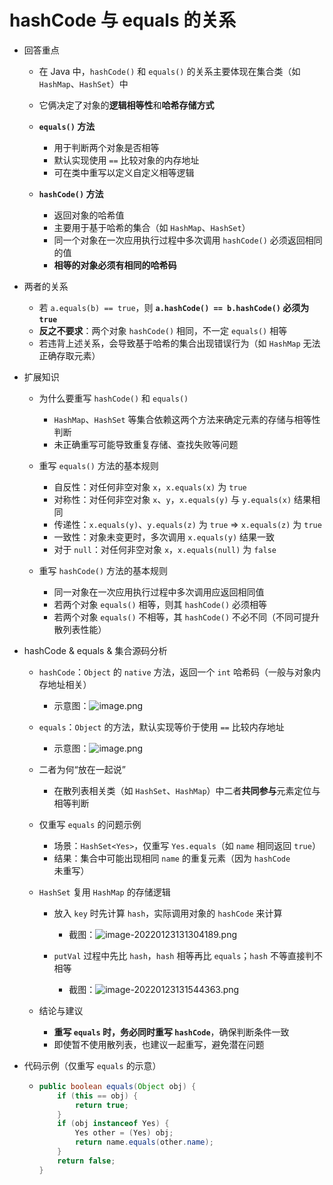 # hashCode 与 equals 的关系
* 回答重点

  * 在 Java 中，`hashCode()` 和 `equals()` 的关系主要体现在集合类（如 `HashMap`、`HashSet`）中
  * 它俩决定了对象的**逻辑相等性**和**哈希存储方式**
  * **`equals()` 方法**

    * 用于判断两个对象是否相等
    * 默认实现使用 `==` 比较对象的内存地址
    * 可在类中重写以定义自定义相等逻辑
  * **`hashCode()` 方法**

    * 返回对象的哈希值
    * 主要用于基于哈希的集合（如 `HashMap`、`HashSet`）
    * 同一个对象在一次应用执行过程中多次调用 `hashCode()` 必须返回相同的值
    * **相等的对象必须有相同的哈希码**

* 两者的关系

  * 若 `a.equals(b) == true`，则 **`a.hashCode() == b.hashCode()` 必须为 `true`**
  * **反之不要求**：两个对象 `hashCode()` 相同，不一定 `equals()` 相等
  * 若违背上述关系，会导致基于哈希的集合出现错误行为（如 `HashMap` 无法正确存取元素）

* 扩展知识

  * 为什么要重写 `hashCode()` 和 `equals()`

    * `HashMap`、`HashSet` 等集合依赖这两个方法来确定元素的存储与相等性判断
    * 未正确重写可能导致重复存储、查找失败等问题
  * 重写 `equals()` 方法的基本规则

    * 自反性：对任何非空对象 `x`，`x.equals(x)` 为 `true`
    * 对称性：对任何非空对象 `x`、`y`，`x.equals(y)` 与 `y.equals(x)` 结果相同
    * 传递性：`x.equals(y)`、`y.equals(z)` 为 `true` ⇒ `x.equals(z)` 为 `true`
    * 一致性：对象未变更时，多次调用 `x.equals(y)` 结果一致
    * 对于 `null`：对任何非空对象 `x`，`x.equals(null)` 为 `false`
  * 重写 `hashCode()` 方法的基本规则

    * 同一对象在一次应用执行过程中多次调用应返回相同值
    * 若两个对象 `equals()` 相等，则其 `hashCode()` 必须相等
    * 若两个对象 `equals()` 不相等，其 `hashCode()` 不必不同（不同可提升散列表性能）

* hashCode & equals & 集合源码分析

  * `hashCode`：`Object` 的 `native` 方法，返回一个 `int` 哈希码（一般与对象内存地址相关）

    * 示意图：![image.png](https://pic.code-nav.cn/mianshiya/question_picture/1772087337535152129/ag0G48da_image_mianshiya.png)
  * `equals`：`Object` 的方法，默认实现等价于使用 `==` 比较内存地址

    * 示意图：![image.png](https://pic.code-nav.cn/mianshiya/question_picture/1772087337535152129/epOMLaLx_image_mianshiya.png)
  * 二者为何“放在一起说”

    * 在散列表相关类（如 `HashSet`、`HashMap`）中二者**共同参与**元素定位与相等判断
  * 仅重写 `equals` 的问题示例

    * 场景：`HashSet<Yes>`，仅重写 `Yes.equals`（如 `name` 相同返回 `true`）
    * 结果：集合中可能出现相同 `name` 的重复元素（因为 `hashCode` 未重写）
  * `HashSet` 复用 `HashMap` 的存储逻辑

    * 放入 `key` 时先计算 `hash`，实际调用对象的 `hashCode` 来计算

      * 截图：![image-20220123131304189.png](https://pic.code-nav.cn/mianshiya/question_picture/1783397053004488705/image-20220123131304189_mianshiya.png)
    * `putVal` 过程中先比 `hash`，`hash` 相等再比 `equals`；`hash` 不等直接判不相等

      * 截图：![image-20220123131544363.png](https://pic.code-nav.cn/mianshiya/question_picture/1783397053004488705/image-20220123131544363_mianshiya.png)
  * 结论与建议

    * **重写 `equals` 时，务必同时重写 `hashCode`**，确保判断条件一致
    * 即使暂不使用散列表，也建议一起重写，避免潜在问题

* 代码示例（仅重写 `equals` 的示意）

  * ```java
    public boolean equals(Object obj) {
        if (this == obj) {
            return true;
        }
        if (obj instanceof Yes) {
            Yes other = (Yes) obj;
            return name.equals(other.name);
        }
        return false;
    }
    ```

